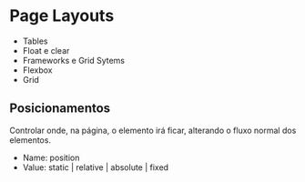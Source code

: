 # Page Layouts

 - Tables
 - Float e clear
 - Frameworks e Grid Sytems
 - Flexbox
 - Grid

## Posicionamentos

Controlar onde, na página, o elemento irá ficar, alterando o fluxo normal dos elementos.

- Name: position
- Value: static | relative | absolute | fixed